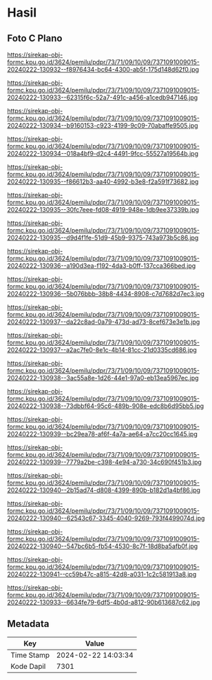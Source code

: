 # Hasil

## Foto C Plano

https://sirekap-obj-formc.kpu.go.id/3624/pemilu/pdpr/73/71/09/10/09/7371091009015-20240222-130932--f8976434-bc64-4300-ab5f-175d148d62f0.jpg

https://sirekap-obj-formc.kpu.go.id/3624/pemilu/pdpr/73/71/09/10/09/7371091009015-20240222-130933--62315f6c-52a7-491c-a456-a1cedb947146.jpg

https://sirekap-obj-formc.kpu.go.id/3624/pemilu/pdpr/73/71/09/10/09/7371091009015-20240222-130934--b9160153-c923-4199-9c09-70abaffe9505.jpg

https://sirekap-obj-formc.kpu.go.id/3624/pemilu/pdpr/73/71/09/10/09/7371091009015-20240222-130934--018a4bf9-d2c4-4491-9fcc-55527a19564b.jpg

https://sirekap-obj-formc.kpu.go.id/3624/pemilu/pdpr/73/71/09/10/09/7371091009015-20240222-130935--f86612b3-aa40-4992-b3e8-f2a591f73682.jpg

https://sirekap-obj-formc.kpu.go.id/3624/pemilu/pdpr/73/71/09/10/09/7371091009015-20240222-130935--30fc7eee-fd08-4919-948e-1db9ee37339b.jpg

https://sirekap-obj-formc.kpu.go.id/3624/pemilu/pdpr/73/71/09/10/09/7371091009015-20240222-130935--d9d4f1fe-51d9-45b9-9375-743a973b5c86.jpg

https://sirekap-obj-formc.kpu.go.id/3624/pemilu/pdpr/73/71/09/10/09/7371091009015-20240222-130936--a190d3ea-f192-4da3-b0ff-137cca366bed.jpg

https://sirekap-obj-formc.kpu.go.id/3624/pemilu/pdpr/73/71/09/10/09/7371091009015-20240222-130936--5b076bbb-38b8-4434-8908-c7d7682d7ec3.jpg

https://sirekap-obj-formc.kpu.go.id/3624/pemilu/pdpr/73/71/09/10/09/7371091009015-20240222-130937--da22c8ad-0a79-473d-ad73-8cef673e3e1b.jpg

https://sirekap-obj-formc.kpu.go.id/3624/pemilu/pdpr/73/71/09/10/09/7371091009015-20240222-130937--a2ac7fe0-8e1c-4b14-81cc-21d0335cd686.jpg

https://sirekap-obj-formc.kpu.go.id/3624/pemilu/pdpr/73/71/09/10/09/7371091009015-20240222-130938--3ac55a8e-1d26-44e1-97a0-eb13ea5967ec.jpg

https://sirekap-obj-formc.kpu.go.id/3624/pemilu/pdpr/73/71/09/10/09/7371091009015-20240222-130938--73dbbf64-95c6-489b-908e-edc8b6d95bb5.jpg

https://sirekap-obj-formc.kpu.go.id/3624/pemilu/pdpr/73/71/09/10/09/7371091009015-20240222-130939--bc29ea78-af6f-4a7a-ae64-a7cc20cc1645.jpg

https://sirekap-obj-formc.kpu.go.id/3624/pemilu/pdpr/73/71/09/10/09/7371091009015-20240222-130939--7779a2be-c398-4e94-a730-34c690f451b3.jpg

https://sirekap-obj-formc.kpu.go.id/3624/pemilu/pdpr/73/71/09/10/09/7371091009015-20240222-130940--2b15ad74-d808-4399-890b-b182d1a4bf86.jpg

https://sirekap-obj-formc.kpu.go.id/3624/pemilu/pdpr/73/71/09/10/09/7371091009015-20240222-130940--62543c67-3345-4040-9269-793f4499074d.jpg

https://sirekap-obj-formc.kpu.go.id/3624/pemilu/pdpr/73/71/09/10/09/7371091009015-20240222-130940--547bc6b5-fb54-4530-8c7f-18d8ba5afb0f.jpg

https://sirekap-obj-formc.kpu.go.id/3624/pemilu/pdpr/73/71/09/10/09/7371091009015-20240222-130941--cc59b47c-a815-42d8-a031-1c2c581913a8.jpg

https://sirekap-obj-formc.kpu.go.id/3624/pemilu/pdpr/73/71/09/10/09/7371091009015-20240222-130933--6634fe79-6df5-4b0d-a812-90b613687c62.jpg


## Metadata

| Key        | Value               |
| ---------- | ------------------- |
| Time Stamp | 2024-02-22 14:03:34 |
| Kode Dapil | 7301                |



